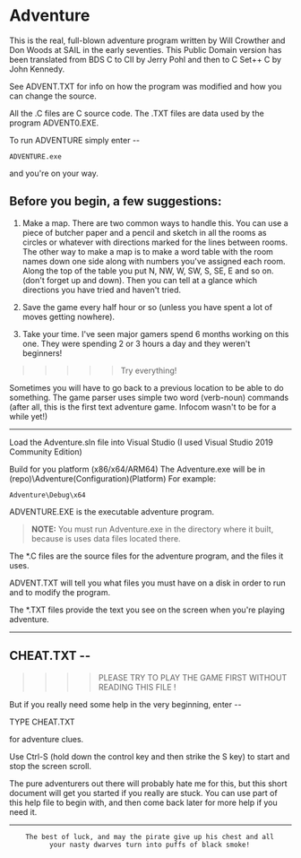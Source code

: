 # Adventure

This is the real, full-blown adventure program written by Will Crowther
and Don Woods at SAIL in the early seventies.  This Public Domain
version has been translated from BDS C to CII by Jerry Pohl and then
to C Set++ C by John Kennedy.

See ADVENT.TXT for info on how the program was modified and how you can
change the source.

All the .C files are C source code. The .TXT files are data used
by the program ADVENT0.EXE.

To run ADVENTURE simply enter --

```
ADVENTURE.exe
``` 
and you're on your way.

## Before you begin, a few suggestions:

1. Make a map. There are two common ways to handle this. You can
use a piece of butcher paper and a pencil and sketch in all the
rooms as circles or whatever with directions marked for the lines
between rooms. The other way to make a map is to make a word table
with the room names down one side along with numbers you've assigned
each room. Along the top of the table you put N, NW, W, SW, S, SE, E
and so on. (don't forget up and down). Then you can tell at a glance
which directions you have tried and haven't tried.

2. Save the game every half hour or so (unless you have spent a lot
of moves getting nowhere).

3. Take your time. I've seen major gamers spend 6 months working on
this one. They were spending 2 or 3 hours a day and they weren't
beginners!

>>>>> Try everything!


Sometimes you will have to go back to a previous location to be able to do something.  The game parser uses simple two word (verb-noun) commands (after all, this is the first text adventure game. Infocom wasn't to be for a while yet!)

-----------------------------------------------------------------------------
Load the Adventure.sln file into Visual Studio (I used Visual Studio 2019 Community Edition)

Build for you platform (x86/x64/ARM64)
The Adventure.exe will be in (repo)\Adventure\(Configuration)\(Platform)
For example:
```
Adventure\Debug\x64
```

ADVENTURE.EXE is the executable adventure program.
>**NOTE:** You must run Adventure.exe in the directory where it built, because is uses data files located there.

The *.C files are the source files for the adventure program,
and the files it uses.

ADVENT.TXT will tell you what files you must have on a disk in
order to run and to modify the program.

The *.TXT files provide the text you see on the screen when
you're playing adventure.

-----------------------------------------------------------------------------

## CHEAT.TXT --

>>>>  PLEASE TRY TO PLAY THE GAME FIRST WITHOUT READING THIS FILE ! 

But if you really need some help in the very beginning, enter --

TYPE CHEAT.TXT

for adventure clues.

Use Ctrl-S (hold down the control key and then strike the S key)
to start and stop the screen scroll.

The pure adventurers out there will probably hate me for this,
but this short document will get you started if you really
are stuck.  You can use part of this help file to begin with,
and then come back later for more help if you need it.

------------------------------------------------------------------------------

        The best of luck, and may the pirate give up his chest and all
              your nasty dwarves turn into puffs of black smoke!